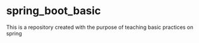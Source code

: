 # spring_boot_basic
This is a repository created with the purpose of teaching basic practices on spring
